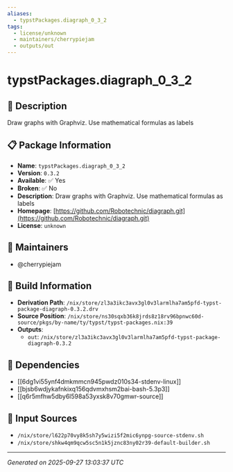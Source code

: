 ```yaml
---
aliases:
  - typstPackages.diagraph_0_3_2
tags:
  - license/unknown
  - maintainers/cherrypiejam
  - outputs/out
---
```


# typstPackages.diagraph_0_3_2

## 📝 Description

Draw graphs with Graphviz. Use mathematical formulas as labels

## 📋 Package Information

- **Name**: `typstPackages.diagraph_0_3_2`
- **Version**: `0.3.2`
- **Available**: ✅ Yes
- **Broken**: ✅ No
- **Description**: Draw graphs with Graphviz. Use mathematical formulas as labels
- **Homepage**: [https://github.com/Robotechnic/diagraph.git](https://github.com/Robotechnic/diagraph.git)
- **License**: `unknown`
## 👥 Maintainers

- @cherrypiejam


## 🔧 Build Information

- **Derivation Path**: `/nix/store/zl3a3ikc3avx3gl0v3larmlha7am5pfd-typst-package-diagraph-0.3.2.drv`
- **Source Position**: `/nix/store/ns30sqxb36k8jrds8z18rv96bpnwc60d-source/pkgs/by-name/ty/typst/typst-packages.nix:39`
- **Outputs**:
  - `out`:  `/nix/store/zl3a3ikc3avx3gl0v3larmlha7am5pfd-typst-package-diagraph-0.3.2`

## 🔗 Dependencies

- [[6dg1vi55ynf4dmkmmcn945pwdz010s34-stdenv-linux]]
- [[bjsb6wdjykafnkixq156qdvmxhsm2bai-bash-5.3p3]]
- [[q6r5mfhw5dby6l598a53yxsk8v70gmwr-source]]

## 📁 Input Sources

- `/nix/store/l622p70vy8k5sh7y5wizi5f2mic6ynpg-source-stdenv.sh`
- `/nix/store/shkw4qm9qcw5sc5n1k5jznc83ny02r39-default-builder.sh`

---
*Generated on 2025-09-27 13:03:37 UTC*
